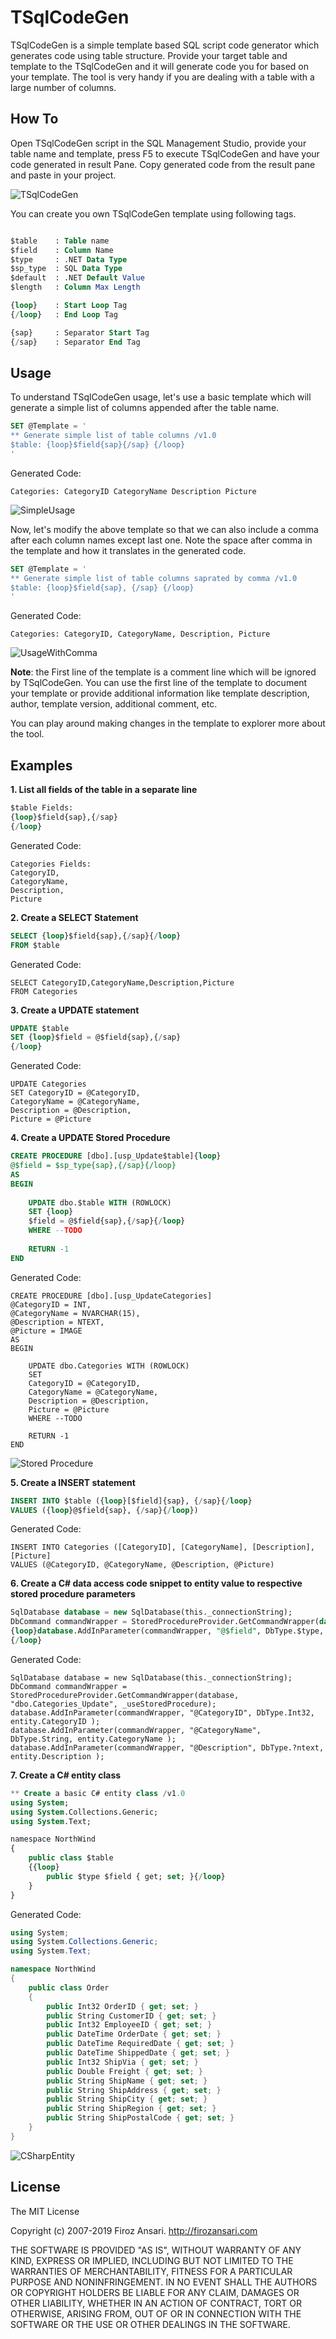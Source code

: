 # TSqlCodeGen

TSqlCodeGen is a simple template based SQL script code generator which generates code using table structure. Provide your target table and template to the TSqlCodeGen and it will generate code you for based on your template. The tool is very handy if you are dealing with a table with a large number of columns.

## How To
Open TSqlCodeGen script in the SQL Management Studio, provide your table name and template, press F5 to execute TSqlCodeGen and have your code generated in result Pane. 
Copy generated code from the result pane and paste in your project.

![TSqlCodeGen](./Images/Introduction.PNG)

You can create you own TSqlCodeGen template using following tags.

``` sql

$table    : Table name
$field    : Column Name
$type     : .NET Data Type
$sp_type  : SQL Data Type
$default  : .NET Default Value
$length   : Column Max Length

{loop}    : Start Loop Tag
{/loop}   : End Loop Tag

{sap}     : Separator Start Tag
{/sap}    : Separator End Tag

```

## Usage
To understand TSqlCodeGen usage, let's use a basic template which will generate a simple list of columns appended after the table name. 

``` sql
SET @Template = '
** Generate simple list of table columns /v1.0
$table: {loop}$field{sap}{/sap} {/loop}
'
```

Generated Code:
```
Categories: CategoryID CategoryName Description Picture
```

![SimpleUsage](./Images/SimpleUsage.PNG)

Now, let's modify the above template so that we can also include a comma after each column names except last one. Note the space after comma in the template and how it translates in the generated code.

``` sql
SET @Template = '
** Generate simple list of table columns saprated by comma /v1.0
$table: {loop}$field{sap}, {/sap} {/loop}
'
```

Generated Code:

```
Categories: CategoryID, CategoryName, Description, Picture
```

![UsageWithComma](./Images/UsageWithComma.PNG)

**Note**: the First line of the template is a comment line which will be ignored by TSqlCodeGen. You can use the first line of the template to document your template or provide additional information like template description, author, template version, additional comment, etc.

You can play around making changes in the template to explorer more about the tool.

## Examples
**1. List all fields of the table in a separate line**

``` sql
$table Fields:
{loop}$field{sap},{/sap}
{/loop}
```

Generated Code:

```
Categories Fields:
CategoryID,
CategoryName,
Description,
Picture
```

**2. Create a SELECT Statement**

``` sql
SELECT {loop}$field{sap},{/sap}{/loop}
FROM $table
```

Generated Code:

```
SELECT CategoryID,CategoryName,Description,Picture
FROM Categories
```

**3. Create a UPDATE statement**

``` sql
UPDATE $table
SET {loop}$field = @$field{sap},{/sap}
{/loop}
```

Generated Code:

```
UPDATE Categories
SET CategoryID = @CategoryID,
CategoryName = @CategoryName,
Description = @Description,
Picture = @Picture
```

**4. Create a UPDATE Stored Procedure**

``` sql
CREATE PROCEDURE [dbo].[usp_Update$table]{loop}
@$field = $sp_type{sap},{/sap}{/loop}
AS
BEGIN
 
	UPDATE dbo.$table WITH (ROWLOCK)
	SET {loop}
	$field = @$field{sap},{/sap}{/loop}
	WHERE --TODO
 
	RETURN -1
END
```

Generated Code:

```
CREATE PROCEDURE [dbo].[usp_UpdateCategories]
@CategoryID = INT,
@CategoryName = NVARCHAR(15),
@Description = NTEXT,
@Picture = IMAGE
AS
BEGIN
 
	UPDATE dbo.Categories WITH (ROWLOCK)
	SET 
	CategoryID = @CategoryID,
	CategoryName = @CategoryName,
	Description = @Description,
	Picture = @Picture
	WHERE --TODO
 
	RETURN -1
END
```

![Stored Procedure](./Images/StoredProcedure.PNG)

**5. Create a INSERT statement**

``` sql
INSERT INTO $table ({loop}[$field]{sap}, {/sap}{/loop}
VALUES ({loop}@$field{sap}, {/sap}{/loop})
```

Generated Code:

```
INSERT INTO Categories ([CategoryID], [CategoryName], [Description], [Picture]
VALUES (@CategoryID, @CategoryName, @Description, @Picture)
```

**6. Create a C# data access code snippet to entity value to respective stored procedure parameters**

``` sql
SqlDatabase database = new SqlDatabase(this._connectionString);
DbCommand commandWrapper = StoredProcedureProvider.GetCommandWrapper(database, "dbo.$table_Update", _useStoredProcedure);
{loop}database.AddInParameter(commandWrapper, "@$field", DbType.$type, entity.$field );
{/loop}
```

Generated Code:

```
SqlDatabase database = new SqlDatabase(this._connectionString);
DbCommand commandWrapper = StoredProcedureProvider.GetCommandWrapper(database, "dbo.Categories_Update", _useStoredProcedure);
database.AddInParameter(commandWrapper, "@CategoryID", DbType.Int32, entity.CategoryID );
database.AddInParameter(commandWrapper, "@CategoryName", DbType.String, entity.CategoryName );
database.AddInParameter(commandWrapper, "@Description", DbType.?ntext, entity.Description );
```

**7. Create a C# entity class**

``` sql
** Create a basic C# entity class /v1.0
using System;
using System.Collections.Generic;
using System.Text;

namespace NorthWind
{
    public class $table
    {{loop}
		public $type $field { get; set; }{/loop}
	}
}
```

Generated Code:

``` csharp
using System;
using System.Collections.Generic;
using System.Text;

namespace NorthWind
{
    public class Order
    {
		public Int32 OrderID { get; set; }
		public String CustomerID { get; set; }
		public Int32 EmployeeID { get; set; }
		public DateTime OrderDate { get; set; }
		public DateTime RequiredDate { get; set; }
		public DateTime ShippedDate { get; set; }
		public Int32 ShipVia { get; set; }
		public Double Freight { get; set; }
		public String ShipName { get; set; }
		public String ShipAddress { get; set; }
		public String ShipCity { get; set; }
		public String ShipRegion { get; set; }
		public String ShipPostalCode { get; set; }
	}
}
```

![CSharpEntity](./Images/CSharpEntity.PNG)

## License
The MIT License

Copyright (c) 2007-2019 Firoz Ansari. http://firozansari.com

THE SOFTWARE IS PROVIDED "AS IS", WITHOUT WARRANTY OF ANY KIND, EXPRESS OR
IMPLIED, INCLUDING BUT NOT LIMITED TO THE WARRANTIES OF MERCHANTABILITY,
FITNESS FOR A PARTICULAR PURPOSE AND NONINFRINGEMENT. IN NO EVENT SHALL THE
AUTHORS OR COPYRIGHT HOLDERS BE LIABLE FOR ANY CLAIM, DAMAGES OR OTHER
LIABILITY, WHETHER IN AN ACTION OF CONTRACT, TORT OR OTHERWISE, ARISING FROM,
OUT OF OR IN CONNECTION WITH THE SOFTWARE OR THE USE OR OTHER DEALINGS IN
THE SOFTWARE.
